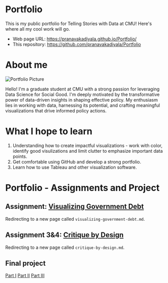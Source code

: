 # Portfolio
This is my public portfolio for Telling Stories with Data at CMU!  Here's where all my cool work will go.  

- Web page URL: https://pranavakadiyala.github.io/Portfolio/
- This repository: https://github.com/pranavakadiyala/Portfolio

# About me
![Portfolio Picture](Pranava_Kadiyala_Potograph.jpeg)

Hello! I'm a graduate student at CMU with a strong passion for leveraging Data Science for Social Good. I'm deeply motivated by the transformative power of data-driven insights in shaping effective policy. My enthusiasm lies in working with data, harnessing its potential, and crafting meaningful visualizations that drive informed policy actions.

# What I hope to learn

1. Understanding how to create impactful visualizations - work with color, identify good visulizations and limit clutter to emphasize important data points. 
2. Get comfortable using GitHub and develop a strong portfolio.
3. Learn how to use Tableau and other visualization software. 

# Portfolio - Assignments and Project

## Assignment: [Visualizing Government Debt](visualizing-government-debt)
Redirecting to a new page called `visualizing-government-debt.md`.  

## Assignment 3&4: [Critique by Design](critique-by-design)
Redirecting to a new page called `critique-by-design.md`.  

## Final project

[Part I](final-project-part-one)
[Part II](final-project-part-two)
[Part III](final-project-part-three)
